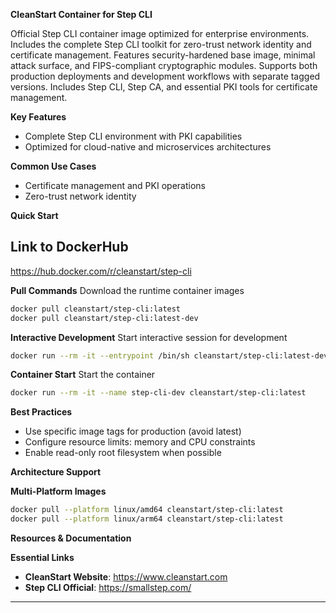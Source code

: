 **CleanStart Container for Step CLI**

Official Step CLI container image optimized for enterprise environments. Includes the complete Step CLI toolkit for zero-trust network identity and certificate management. Features security-hardened base image, minimal attack surface, and FIPS-compliant cryptographic modules. Supports both production deployments and development workflows with separate tagged versions. Includes Step CLI, Step CA, and essential PKI tools for certificate management.

**Key Features**
* Complete Step CLI environment with PKI capabilities
* Optimized for cloud-native and microservices architectures

**Common Use Cases**
* Certificate management and PKI operations
* Zero-trust network identity

**Quick Start**

## Link to DockerHub 

https://hub.docker.com/r/cleanstart/step-cli

**Pull Commands**
Download the runtime container images

```bash
docker pull cleanstart/step-cli:latest
docker pull cleanstart/step-cli:latest-dev
```

**Interactive Development**
Start interactive session for development

```bash
docker run --rm -it --entrypoint /bin/sh cleanstart/step-cli:latest-dev
```

**Container Start**
Start the container
```bash
docker run --rm -it --name step-cli-dev cleanstart/step-cli:latest
```

**Best Practices**
* Use specific image tags for production (avoid latest)
* Configure resource limits: memory and CPU constraints
* Enable read-only root filesystem when possible

**Architecture Support**

**Multi-Platform Images**

```bash
docker pull --platform linux/amd64 cleanstart/step-cli:latest
docker pull --platform linux/arm64 cleanstart/step-cli:latest
```

**Resources & Documentation**

**Essential Links**
* **CleanStart Website**: https://www.cleanstart.com
* **Step CLI Official**: https://smallstep.com/

---
